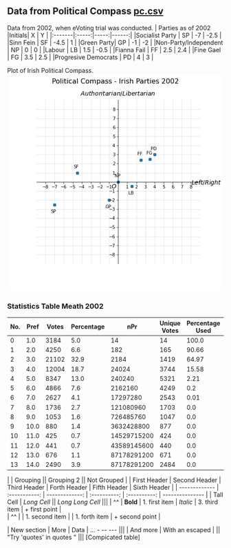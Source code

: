 
## Data from Political Compass [pc.csv](/data/pc.csv)
Data from 2002, when eVoting trial was conducted.
| Parties as of 2002  |Initials| X    | Y     |
|:-------|:-----:|-----:|------:|
|Socialist Party | SP    | -7   | -2.5  |
|Sinn Fein | SF    | -4.5 | 1     |
|Green Party| GP    | -1   | -2    |
|Non-Party/Independent | NP    | 0    | 0     |
|Labour | LB    | 1.5  | -0.5  |
|Fianna Fail | FF    | 2.5  | 2.4   |
|Fine Gael | FG    | 3.5  | 2.5   |
|Progresive Democrats | PD    | 4    | 3     |

Plot of Irish Political Compass.
![Irish parties on the political compass](/images/PCplot.png)

### Statistics Table Meath 2002

|    No.    | Pref | Votes | Percentage |     nPr     | Unique Votes | Percentage Used | Euc Mean | Euc Median | Euc Min | Euc Max |
| --------- | ---- | ----- | ---------- | ----------- | ------------ | --------------- | -------- | ---------- | ------- | ------- |
|     0     |  1.0 |  3184 |     5.0    |      14     |      14      |      100.0      |    0.0   |     0.0    |   0.0   |   0.0   |
|     1     |  2.0 |  4250 |     6.6    |     182     |      165     |      90.66      |   3.24   |    3.47    |   0.0   |   8.14  |
|     2     |  3.0 | 21102 |    32.9    |     2184    |     1419     |      64.97      |   6.43   |    6.14    |   0.0   |  16.28  |
|     3     |  4.0 | 12004 |    18.7    |    24024    |     3744     |      15.58      |   9.09   |     8.6    |   0.0   |  22.64  |
|     4     |  5.0 |  8347 |    13.0    |    240240   |     5321     |       2.21      |   10.8   |    10.14   |   0.0   |  29.01  |
|     5     |  6.0 |  4866 |     7.6    |   2162160   |     4249     |       0.2       |   12.61  |    12.24   |   1.0   |  31.73  |
|     6     |  7.0 |  2627 |     4.1    |   17297280  |     2543     |       0.01      |   14.47  |    14.1    |   3.47  |  31.33  |
|     7     |  8.0 |  1736 |     2.7    |  121080960  |     1703     |       0.0       |   16.32  |    15.81   |   3.47  |  37.24  |
|     8     |  9.0 |  1053 |     1.6    |  726485760  |     1047     |       0.0       |   18.28  |    17.94   |   4.47  |   40.1  |
|     9     | 10.0 |  880  |     1.4    |  3632428800 |      877     |       0.0       |   21.35  |    21.47   |   4.47  |  41.99  |
|    10     | 11.0 |  425  |     0.7    | 14529715200 |      424     |       0.0       |   22.72  |    22.34   |   6.19  |  42.68  |
|    11     | 12.0 |  441  |     0.7    | 43589145600 |      440     |       0.0       |   25.04  |    25.1    |   7.89  |  44.17  |
|    12     | 13.0 |  676  |     1.1    | 87178291200 |      671     |       0.0       |   27.43  |    27.57   |   9.76  |   48.6  |
|    13     | 14.0 |  2490 |     3.9    | 87178291200 |     2484     |       0.0       |   30.42  |    30.27   |   12.5  |  51.25  |


|               |          Grouping             ||         Grouping 2         ||  Not Grouped    |
| First Header  | Second Header | Third Header   | Forth Header | Fifth Header | Sixth Header    |
| ------------- | :-----------: | -------------: | :----------: | :----------: | --------------- |
| Tall Cell     |          *Long Cell*          ||         *Long Long Cell*                    |||
| ^^            |   **Bold**    | 1. first item  | *Italic*     | 3. third item | + first point  |\
| ^^            |               | 1. second item |              | 1. forth item | + second point |

| New section   |     More      |         Data   | ... - -- --- |||
| And more      | With an escaped \|          || "Try 'quotes' in quotes "         |||
[Compicated table]
